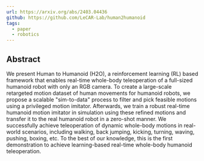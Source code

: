 ```yaml
---
url: https://arxiv.org/abs/2403.04436
github: https://github.com/LeCAR-Lab/human2humanoid
tags:
  - paper
  - robotics
---
```

## Abstract

We present Human to Humanoid (H2O), a reinforcement learning (RL) based framework that enables real-time whole-body teleoperation of a full-sized humanoid robot with only an RGB camera. To create a large-scale retargeted motion dataset of human movements for humanoid robots, we propose a scalable "sim-to-data" process to filter and pick feasible motions using a privileged motion imitator. Afterwards, we train a robust real-time humanoid motion imitator in simulation using these refined motions and transfer it to the real humanoid robot in a zero-shot manner. We successfully achieve teleoperation of dynamic whole-body motions in real-world scenarios, including walking, back jumping, kicking, turning, waving, pushing, boxing, etc. To the best of our knowledge, this is the first demonstration to achieve learning-based real-time whole-body humanoid teleoperation.